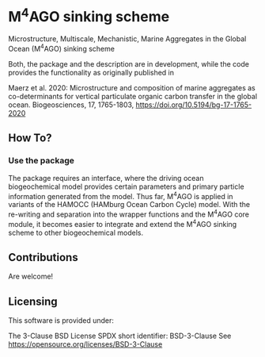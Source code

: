 # M<sup>4</sup>AGO sinking scheme 

Microstructure, Multiscale, Mechanistic, Marine Aggregates in the Global Ocean (M<sup>4</sup>AGO) sinking scheme


Both, the package and the description are in development, while the code provides the functionality as originally published in 

Maerz et al. 2020: Microstructure and composition of marine aggregates
                    as co-determinants for vertical particulate organic
                    carbon transfer in the global ocean.
                    Biogeosciences, 17, 1765-1803,
                    https://doi.org/10.5194/bg-17-1765-2020



## How To?
### Use the package
The package requires an interface, where the driving ocean biogeochemical model provides certain parameters and primary particle information generated from the model. Thus far, M<sup>4</sup>AGO is applied in variants of the HAMOCC (HAMburg Ocean Carbon Cycle) model. With the re-writing and separation into the wrapper functions and the M<sup>4</sup>AGO core module, it becomes easier to integrate and extend the M<sup>4</sup>AGO sinking scheme to other biogeochemical models.  

## Contributions
Are welcome!

## Licensing
This software is provided under:

The 3-Clause BSD License
SPDX short identifier: BSD-3-Clause
See https://opensource.org/licenses/BSD-3-Clause




